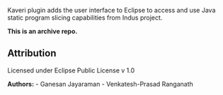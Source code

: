 Kaveri plugin adds the user interface to Eclipse to access and use Java static program slicing capabilities from Indus project.

**This is an archive repo.**


## Attribution

Licensed under Eclipse Public License v 1.0

**Authors:**
    - Ganesan Jayaraman
    - Venkatesh-Prasad Ranganath
